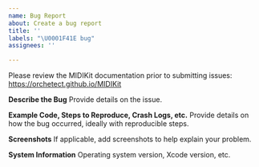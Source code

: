```yaml
---
name: Bug Report
about: Create a bug report
title: ''
labels: "\U0001F41E bug"
assignees: ''

---
```


Please review the MIDIKit documentation prior to submitting issues:
https://orchetect.github.io/MIDIKit


**Describe the Bug**
Provide details on the issue.


**Example Code, Steps to Reproduce, Crash Logs, etc.**
Provide details on how the bug occurred, ideally with reproducible steps.


**Screenshots**
If applicable, add screenshots to help explain your problem.


**System Information**
Operating system version, Xcode version, etc.
